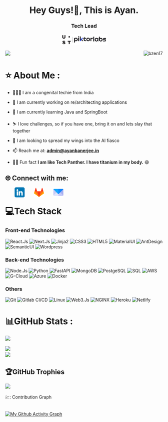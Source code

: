 <h1 align="center">Hey Guys!👋, This is Ayan.</h1>

<h3 align="center">Tech Lead</h3>

<p align="center">
    <a href="https://www.ust.com/" ><img alt="bzen17 | UST" src="./src/ust-piktorlabs.png" width='150' height='36' /></a>
</p>

<p>
<a href="https://ayanbanerjee.in/" ><img src="https://img.shields.io/badge/Link%20to%20my%20website-1572B6.svg?style=plastic&logo=wordpress&logoColor=white&logoWidth=25"></a>
<img align="right" src="https://visitcount.itsvg.in/api?id=bzen17&label=Profile%20Views&icon=0&pretty=true" alt="bzen17" />
</p>

# ⭐️ About Me :

- 👨🏻‍💻 I am a congenital techie from India

- 🔭 I am currently working on re/architecting applications

- 🌱 I am currently learning Java and SpringBoot

- ⛷️ I love challenges, so if you have one, bring it on and lets slay that together

- 🤔 I am looking to spread my wings into the AI fiasco

- 📫 Reach me at: **admin@ayanbanerjee.in**

- 🥷🏻 Fun fact **I am like Tech Panther. I have titanium in my body.** 😄

<!-- linkedin , hackerrank, gmail, twitter -->
## 🌐 Connect with me:

<p>
    <a href="https://www.linkedin.com/in/ayanbanerjee1795/" ><img align="left" style="padding: 0 30px" alt="bzen17 | LinkedIn" width='32px' src="./src/linkedin.png" /></a>
    <a href="https://gitlab.com/abanerjee95" ><img align="left" style="padding-right: 30px" alt="bzen17 | Gmail" width='32px'   src="./src/gitlab.png" /></a>
    <a href="mailto:admin@ayanbanerjee.in" ><img align="left" alt="bzen17 | Gmail" width='32px'  src="./src/email.png" /></a>
</p>
<br/>

<!-- **Language and tools to be added** -->
# 💻Tech Stack

### Front-end Technologies

![React.Js](https://img.shields.io/badge/react-%2320232a.svg?style=for-the-badge&logo=react&logoColor=%2361DAFB) ![Next.Js](https://camo.githubusercontent.com/8552f38715af0ea9f364801b055f7a2448812b49075860983d53a81414349623/68747470733a2f2f696d672e736869656c64732e696f2f7374617469632f76313f7374796c653d666f722d7468652d6261646765266d6573736167653d4e6578742e6a7326636f6c6f723d303030303030266c6f676f3d4e6578742e6a73266c6f676f436f6c6f723d464646464646266c6162656c3d) ![Jinja2](https://camo.githubusercontent.com/bf9a5122ae18817a5a34fad613bde9d31a53e1589ae8f960003c13136c59ff96/68747470733a2f2f696d672e736869656c64732e696f2f7374617469632f76313f7374796c653d666f722d7468652d6261646765266d6573736167653d4a696e6a6126636f6c6f723d423431373137266c6f676f3d4a696e6a61266c6f676f436f6c6f723d464646464646266c6162656c3d) ![CSS3](https://img.shields.io/badge/css3-%231572B6.svg?style=for-the-badge&logo=css3&logoColor=white) ![HTML5](https://img.shields.io/badge/html5-%23E34F26.svg?style=for-the-badge&logo=html5&logoColor=white) ![MaterialUI](https://camo.githubusercontent.com/208852c2348eb4c34115c18e7bc1364ef7ccc88a76a8e659a7ba13c4da7318c0/68747470733a2f2f696d672e736869656c64732e696f2f7374617469632f76313f7374796c653d666f722d7468652d6261646765266d6573736167653d4d554926636f6c6f723d303037464646266c6f676f3d4d5549266c6f676f436f6c6f723d464646464646266c6162656c3d) ![AntDesign](https://camo.githubusercontent.com/76fa5b4a133cbdb18f84d657c49da555a7991c9f103e8c8a2d59c2fadd37ecfd/68747470733a2f2f696d672e736869656c64732e696f2f7374617469632f76313f7374796c653d666f722d7468652d6261646765266d6573736167653d416e742b44657369676e26636f6c6f723d303137304645266c6f676f3d416e742b44657369676e266c6f676f436f6c6f723d464646464646266c6162656c3d) ![SemanticUI](https://camo.githubusercontent.com/941bd1305b58488850d10e66b2bb31193e1496c16e738dcff6c95297e5fef2bc/68747470733a2f2f696d672e736869656c64732e696f2f7374617469632f76313f7374796c653d666f722d7468652d6261646765266d6573736167653d53656d616e7469632b55492b526561637426636f6c6f723d323232323232266c6f676f3d53656d616e7469632b55492b5265616374266c6f676f436f6c6f723d333542444232266c6162656c3d) ![Wordpress](https://camo.githubusercontent.com/2943f0d0ea94547e106bc8d4f6208186d826c30ce4526b1d617b3ba5482ec38f/68747470733a2f2f696d672e736869656c64732e696f2f7374617469632f76313f7374796c653d666f722d7468652d6261646765266d6573736167653d576f7264507265737326636f6c6f723d323137353942266c6f676f3d576f72645072657373266c6f676f436f6c6f723d464646464646266c6162656c3d)


### Back-end Technologies

![Node.Js](https://camo.githubusercontent.com/faec9d89bd2c7d47b91d988dcd0f27011c27e8191d45836cfa36bf2b3c2a92bd/68747470733a2f2f696d672e736869656c64732e696f2f7374617469632f76313f7374796c653d666f722d7468652d6261646765266d6573736167653d4e6f64652e6a7326636f6c6f723d333339393333266c6f676f3d4e6f64652e6a73266c6f676f436f6c6f723d464646464646266c6162656c3d)  ![Python](https://camo.githubusercontent.com/3df944c2b99f86f1361df72285183e890f11c52d36dfcd3c2844c6823c823fc1/68747470733a2f2f696d672e736869656c64732e696f2f7374617469632f76313f7374796c653d666f722d7468652d6261646765266d6573736167653d507974686f6e26636f6c6f723d333737364142266c6f676f3d507974686f6e266c6f676f436f6c6f723d464646464646266c6162656c3d) ![FastAPI](https://camo.githubusercontent.com/81b1b79330b1154fc0743b25327cbfd6282a7bf37e8d0b48278dc57528b2517c/68747470733a2f2f696d672e736869656c64732e696f2f7374617469632f76313f7374796c653d666f722d7468652d6261646765266d6573736167653d4661737441504926636f6c6f723d303039363838266c6f676f3d46617374415049266c6f676f436f6c6f723d464646464646266c6162656c3d) ![MongoDB](https://camo.githubusercontent.com/eb3676422a9e186ce18237e6c1ffee703068f7850c2a513b9a261f33ee335ed6/68747470733a2f2f696d672e736869656c64732e696f2f7374617469632f76313f7374796c653d666f722d7468652d6261646765266d6573736167653d4d6f6e676f444226636f6c6f723d343741323438266c6f676f3d4d6f6e676f4442266c6f676f436f6c6f723d464646464646266c6162656c3d) ![PostgeSQL](https://camo.githubusercontent.com/95a15266c9b093e9070410fa62c8dcba6611e79edd738e0ded7ec5b52541d6c4/68747470733a2f2f696d672e736869656c64732e696f2f7374617469632f76313f7374796c653d666f722d7468652d6261646765266d6573736167653d506f737467726553514c26636f6c6f723d343136394531266c6f676f3d506f737467726553514c266c6f676f436f6c6f723d464646464646266c6162656c3d) ![SQL](https://camo.githubusercontent.com/539a184961e9ab46a914b3a57718cd52f9a122ffb33a0bcaaa92484add20ba72/68747470733a2f2f696d672e736869656c64732e696f2f7374617469632f76313f7374796c653d666f722d7468652d6261646765266d6573736167653d4d7953514c26636f6c6f723d343437394131266c6f676f3d4d7953514c266c6f676f436f6c6f723d464646464646266c6162656c3d) ![AWS](https://camo.githubusercontent.com/80d308b575eba9b5e7c5743493566354071b3b2324f406d6998eb498207415c3/68747470733a2f2f696d672e736869656c64732e696f2f7374617469632f76313f7374796c653d666f722d7468652d6261646765266d6573736167653d416d617a6f6e2b41575326636f6c6f723d323332463345266c6f676f3d416d617a6f6e2b415753266c6f676f436f6c6f723d464646464646266c6162656c3d) ![G-Cloud](https://camo.githubusercontent.com/7eb3443035a187e4e48a7498f279dcdc97dd1ddee95e5d515309943bdb14f98f/68747470733a2f2f696d672e736869656c64732e696f2f7374617469632f76313f7374796c653d666f722d7468652d6261646765266d6573736167653d476f6f676c652b436c6f756426636f6c6f723d343238354634266c6f676f3d476f6f676c652b436c6f7564266c6f676f436f6c6f723d464646464646266c6162656c3d) ![Azure](https://camo.githubusercontent.com/0e86f1762fab93430da0825c20352b3cb424a65f9daa1a6073e3022a94c6dbef/68747470733a2f2f696d672e736869656c64732e696f2f7374617469632f76313f7374796c653d666f722d7468652d6261646765266d6573736167653d4d6963726f736f66742b417a75726526636f6c6f723d303037384434266c6f676f3d4d6963726f736f66742b417a757265266c6f676f436f6c6f723d464646464646266c6162656c3d) ![Docker](https://camo.githubusercontent.com/4ec342876a40b53ffc6230a41196528690f9f42b1098fd354df46c649720b4c6/68747470733a2f2f696d672e736869656c64732e696f2f7374617469632f76313f7374796c653d666f722d7468652d6261646765266d6573736167653d446f636b657226636f6c6f723d323439364544266c6f676f3d446f636b6572266c6f676f436f6c6f723d464646464646266c6162656c3d)

### Others

![Git](https://camo.githubusercontent.com/42acc7ee3a18313a065e672e0835729edf3361dedb045d6c3cf8821fe30a1c2d/68747470733a2f2f696d672e736869656c64732e696f2f7374617469632f76313f7374796c653d666f722d7468652d6261646765266d6573736167653d47697426636f6c6f723d463035303332266c6f676f3d476974266c6f676f436f6c6f723d464646464646266c6162656c3d) ![Gitlab CI/CD](https://img.shields.io/badge/gitlab%20ci%2Fcd-%23E34F26.svg?style=for-the-badge&logo=gitlab&logoColor=white) ![Linux](https://camo.githubusercontent.com/137ec190ec7cf120cd4184f04474d452f6d475575dfc7fdf79fc1ed51022857c/68747470733a2f2f696d672e736869656c64732e696f2f7374617469632f76313f7374796c653d666f722d7468652d6261646765266d6573736167653d4c696e757826636f6c6f723d323232323232266c6f676f3d4c696e7578266c6f676f436f6c6f723d464343363234266c6162656c3d) ![Web3.Js](https://camo.githubusercontent.com/dac019950eef8d01273165bad0311438bbb0d69f649715ac7720860399db50a4/68747470733a2f2f696d672e736869656c64732e696f2f7374617469632f76313f7374796c653d666f722d7468652d6261646765266d6573736167653d576562332e6a7326636f6c6f723d463136383232266c6f676f3d576562332e6a73266c6f676f436f6c6f723d464646464646266c6162656c3d) ![NGINX](https://camo.githubusercontent.com/a48abfcc6894d90cbe2fa4c9ae464617287749d48b3de47a9d0a5d07551d37a2/68747470733a2f2f696d672e736869656c64732e696f2f7374617469632f76313f7374796c653d666f722d7468652d6261646765266d6573736167653d4e47494e5826636f6c6f723d303039363339266c6f676f3d4e47494e58266c6f676f436f6c6f723d464646464646266c6162656c3d) ![Heroku](https://img.shields.io/badge/heroku-%23430098.svg?style=for-the-badge&logo=heroku&logoColor=white) ![Netlify](https://img.shields.io/badge/netlify-%23000000.svg?style=for-the-badge&logo=netlify&logoColor=#00C7B7)



# 📊GitHub Stats :
![](https://github-readme-stats.vercel.app/api?username=bzen17&&show_icons=true&title_color=ffffff&icon_color=bb2acf&text_color=daf7dc&bg_color=151515&theme=radical&hide_border=false&include_all_commits=true)<br/>
<!-- ![](https://github-readme-stats.vercel.app/api?username=bzen17&theme=radical&hide_border=false&include_all_commits=true&count_private=true)<br/> -->
![](https://github-readme-streak-stats.herokuapp.com/?user=bzen17&theme=radical&hide_border=false)<br/>
![](https://github-readme-stats.vercel.app/api/top-langs/?username=bzen17&theme=radical&hide_border=false&include_all_commits=true&count_private=true&layout=compact)

## 🏆GitHub Trophies
![](https://github-profile-trophy.vercel.app/?username=bzen17&theme=juicyfresh&no-bg=false&margin-w=4,&rank=SECRET,SSS,SS,S,AAA,AA,A,B,C)


<!-- <img src="https://github-readme-stats.vercel.app/api?username=bzen17&&show_icons=true&title_color=ffffff&icon_color=bb2acf&text_color=daf7dc&bg_color=151515">

<!--<div align="center">-->
 <!-- <div> <img src="https://github-readme-streak-stats.herokuapp.com/?user=bzen17&%22" alt="Shivangi" /></div>

<img src="https://github-readme-stats.vercel.app/api/top-langs/?username=bzen17&layout=compact&hide_border=false&title_color=ffffff&text_color=daf7dc&icon_color=bb2acf&bg_color=191919"> --> 

<!-- Contribution graph --->
<summary>💹: Contribution Graph </summary>
<br/>

[![My Github Activity Graph](https://github-readme-activity-graph.cyclic.app/graph?username=bzen17&custom_title=My%20GitHub%20Activity%20Graph&bg_color=000000&color=0079fa&line=2100fa&point=0079fa&area=true&hide_border=true)](https://github.com/ashutosh00710/github-readme-activity-graph)